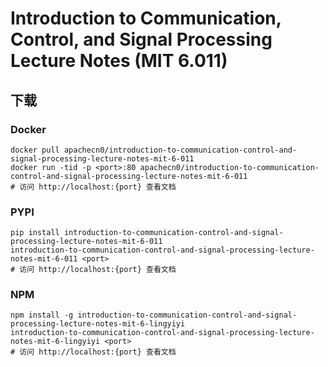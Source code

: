 # Introduction to Communication, Control, and Signal Processing Lecture Notes (MIT 6.011)

## 下载

### Docker

```
docker pull apachecn0/introduction-to-communication-control-and-signal-processing-lecture-notes-mit-6-011
docker run -tid -p <port>:80 apachecn0/introduction-to-communication-control-and-signal-processing-lecture-notes-mit-6-011
# 访问 http://localhost:{port} 查看文档
```

### PYPI

```
pip install introduction-to-communication-control-and-signal-processing-lecture-notes-mit-6-011
introduction-to-communication-control-and-signal-processing-lecture-notes-mit-6-011 <port>
# 访问 http://localhost:{port} 查看文档
```

### NPM

```
npm install -g introduction-to-communication-control-and-signal-processing-lecture-notes-mit-6-lingyiyi
introduction-to-communication-control-and-signal-processing-lecture-notes-mit-6-lingyiyi <port>
# 访问 http://localhost:{port} 查看文档
```